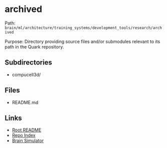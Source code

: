 # archived

Path: `brain/ml/architecture/training_systems/development_tools/research/archived`

Purpose: Directory providing source files and/or submodules relevant to its path in the Quark repository.

## Subdirectories
- compucell3d/

## Files
- README.md

## Links
- [Root README](../../../../../../README.md)
- [Repo Index](../../../../../../repo_index.json)
- [Brain Simulator](../../../../../../brain/architecture/brain_simulator.py)
